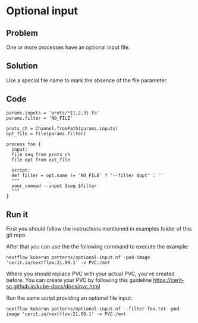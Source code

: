# Optional input 

## Problem 

One or more processes have an optional input file. 

## Solution 

Use a special file name to mark the absence of the file parameter. 

## Code 

    params.inputs = 'prots/*{1,2,3}.fa'
    params.filter = 'NO_FILE'

    prots_ch = Channel.fromPath(params.inputs)
    opt_file = file(params.filter)

    process foo {
      input:
      file seq from prots_ch
      file opt from opt_file 

      script:
      def filter = opt.name != 'NO_FILE' ? "--filter $opt" : ''
      """
      your_commad --input $seq $filter
      """
    }


## Run it 

First you should follow the instructions mentioned in examples folder of this git repo.

After that you can use the the following command to execute the example:

    nextflow kuberun patterns/optional-input.nf -pod-image 'cerit.io/nextflow:21.09.1' -v PVC:/mnt

Where you should replace PVC with your actual PVC, you've created before.
You can create your PVC by following this guideline https://cerit-sc.github.io/kube-docs/docs/pvc.html

Run the same script providing an optional file input:

    nextflow kuberun patterns/optional-input.nf --filter foo.txt -pod-image 'cerit.io/nextflow:21.09.1' -v PVC:/mnt
